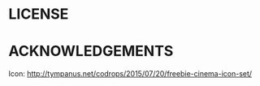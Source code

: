 # LICENSE

# ACKNOWLEDGEMENTS

Icon: http://tympanus.net/codrops/2015/07/20/freebie-cinema-icon-set/